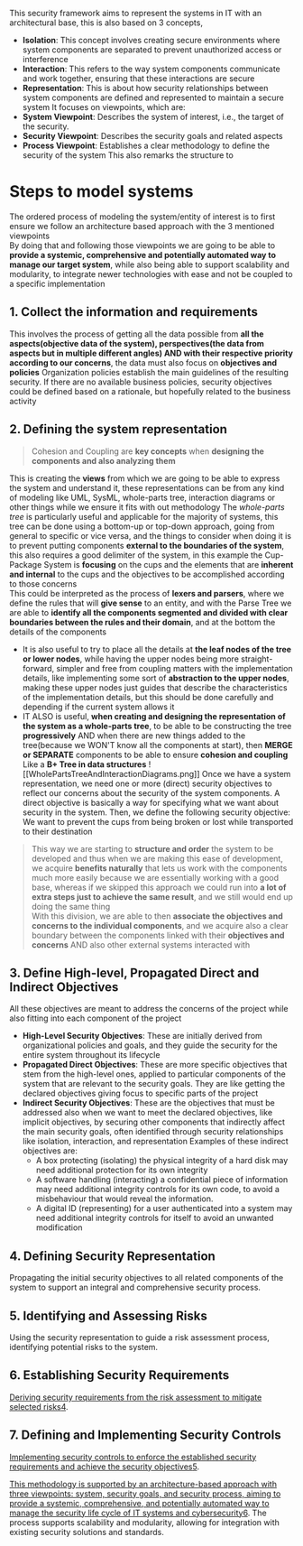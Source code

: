 This security framework aims to represent the systems in IT with an architectural base, this is also based on 3 concepts, 
- **Isolation**: This concept involves creating secure environments where system components are separated to prevent unauthorized access or interference
- **Interaction**: This refers to the way system components communicate and work together, ensuring that these interactions are secure
- **Representation**: This is about how security relationships between system components are defined and represented to maintain a secure system
It focuses on viewpoints, which are:
- **System Viewpoint**: Describes the system of interest, i.e., the target of the security.
- **Security Viewpoint**: Describes the security goals and related aspects
- **Process Viewpoint**: Establishes a clear methodology to define the security of the system
This also remarks the structure to 

# Steps to model systems
The ordered process of modeling the system/entity of interest is to first ensure we follow an architecture based approach with the 3 mentioned viewpoints  
By doing that and following those viewpoints we are going to be able to **provide a systemic, comprehensive and potentially automated way to manage our target system**, while also being able to support scalability and modularity, to integrate newer technologies with ease and not be coupled to a specific implementation

## 1. Collect the information and requirements
This involves the process of getting all the data possible from **all the aspects(objective data of the system), perspectives(the data from aspects but in multiple different angles) AND with their respective priority according to our concerns**, the data must also focus on **objectives and policies**
Organization policies establish the main guidelines of the resulting security. If there are no available business policies, security objectives could be defined based on a rationale, but hopefully related to the business activity

## 2. Defining the system representation
> Cohesion and Coupling are **key concepts** when **designing the components and also analyzing them**

This is creating the **views** from which we are going to be able to express the system and understand it, these representations can be from any kind of modeling like UML, SysML, whole-parts tree, interaction diagrams or other things while we ensure it fits with out methodology
	The *whole-parts tree* is particularly useful and applicable for the majority of systems, this tree can be done using a bottom-up or top-down approach, going from general to specific or vice versa, and the things to consider when doing it is to prevent putting components **external to the boundaries of the system**, this also requires a good delimiter of the system, in this example the Cup-Package System is **focusing** on the cups and the elements that are **inherent and internal** to the cups and the objectives to be accomplished according to those concerns  
		This could be interpreted as the process of **lexers and parsers**, where we define the rules that will **give sense** to an entity, and with the Parse Tree we are able to **identify all the components segmented and divided with clear boundaries between the rules and their domain**, and at the bottom the details of the components
- It is also useful to try to place all the details at **the leaf nodes of the tree or lower nodes**, while having the upper nodes being more straight-forward, simpler and free from coupling matters with the implementation details, like implementing some sort of **abstraction to the upper nodes**, making these upper nodes just guides that describe the characteristics of the implementation details, but this should be done carefully and depending if the current system allows it
- IT ALSO is useful, **when creating and designing the representation of the system as a whole-parts tree**, to be able to be constructing the tree **progressively** AND when there are new things added to the tree(because we WON'T know all the components at start), then **MERGE  or SEPARATE** components to be able to ensure **cohesion and coupling**
	Like a **B+ Tree in data structures**
![[WholePartsTreeAndInteractionDiagrams.png]]
Once we have a system representation, we need one or more (direct) security objectives to reflect our concerns about the security of the system components. A direct objective is basically a way for specifying what we want about security in the system. Then, we define the following security objective: We want to prevent the cups from being broken or lost while transported to their destination  


> This way we are starting to **structure and order** the system to be developed and thus when we are making this ease of development, we acquire **benefits naturally** that lets us work with the components much more easily because we are essentially working with a good base, whereas if we skipped this approach we could run into **a lot of extra steps just to achieve the same result**, and we still would end up doing the same thing  
> With this division, we are able to then **associate the objectives and concerns to the individual components**, and we acquire also a clear boundary between the components linked with their **objectives and concerns** AND also other external systems interacted with 

## 3. Define High-level, Propagated Direct and Indirect Objectives
All these objectives are meant to address the concerns of the project while also fitting into each component of the project
- **High-Level Security Objectives**: These are initially derived from organizational policies and goals, and they guide the security for the entire system throughout its lifecycle
- **Propagated Direct Objectives**: These are more specific objectives that stem from the high-level ones, applied to particular components of the system that are relevant to the security goals.
	They are like getting the declared objectives giving focus to specific parts of the project  
- **Indirect Security Objectives**: These are the objectives that must be addressed also when we want to meet the declared objectives, like implicit objectives, by securing other components that indirectly affect the main security goals, often identified through security relationships like isolation, interaction, and representation
	Examples of these indirect objectives are:
	- A box protecting (isolating) the physical integrity of a hard disk may need additional protection for its own integrity
	- A software handling (interacting) a confidential piece of information may need additional integrity controls for its own code, to avoid a misbehaviour that would reveal the information. 
	- A digital ID (representing) for a user authenticated into a system may need additional integrity controls for itself to avoid an unwanted modification


## 4. Defining Security Representation 
Propagating the initial security objectives to all related components of the system to support an integral and comprehensive security process.
## 5. Identifying and Assessing Risks
Using the security representation to guide a risk assessment process, identifying potential risks to the system.
## 6. Establishing Security Requirements
 [Deriving security requirements from the risk assessment to mitigate selected risks](https://edgeservices.bing.com/edgesvc/chat?udsframed=1&form=SHORUN&clientscopes=chat,noheader,udsedgeshop,channelstable,ntpquery,udsinwin10,udsdlpconsent,udscstart,cspgrd,&shellsig=b55e489ba1ced38bd8233360e4b439c249dc5460&setlang=en-US&lightschemeovr=1#sjevt%7CDiscover.Chat.SydneyClickPageCitation%7Cadpclick%7C3%7C603d3c0f-08c8-4c23-8755-165afe4cd86a%7C%7B%22sourceAttributions%22%3A%7B%22providerDisplayName%22%3A%22The%20risk%20a...%22%2C%22pageType%22%3A%22pdf%22%2C%22pageIndex%22%3A13%2C%22relatedPageUrl%22%3A%22file%253A%252F%252F%252FC%253A%252FUsers%252FUSUARIO%252F3D%252520Objects%252FBooks%252FCyberSecurity%252FThe%252520nature%252520of%252520security%252520-%252520A%252520conceptual%252520framework.pdf%22%2C%22lineIndex%22%3A42%2C%22highlightText%22%3A%22The%20risk%20assessment%20produces%20a%20set%20of%5Cr%5Cnsecurity%20requirements%20for%20mitigating%20the%20selected%20risks.%22%2C%22snippets%22%3A%5B%5D%7D%7D)[4](https://edgeservices.bing.com/edgesvc/chat?udsframed=1&form=SHORUN&clientscopes=chat,noheader,udsedgeshop,channelstable,ntpquery,udsinwin10,udsdlpconsent,udscstart,cspgrd,&shellsig=b55e489ba1ced38bd8233360e4b439c249dc5460&setlang=en-US&lightschemeovr=1#sjevt%7CDiscover.Chat.SydneyClickPageCitation%7Cadpclick%7C3%7C603d3c0f-08c8-4c23-8755-165afe4cd86a%7C%7B%22sourceAttributions%22%3A%7B%22providerDisplayName%22%3A%22The%20risk%20a...%22%2C%22pageType%22%3A%22pdf%22%2C%22pageIndex%22%3A13%2C%22relatedPageUrl%22%3A%22file%253A%252F%252F%252FC%253A%252FUsers%252FUSUARIO%252F3D%252520Objects%252FBooks%252FCyberSecurity%252FThe%252520nature%252520of%252520security%252520-%252520A%252520conceptual%252520framework.pdf%22%2C%22lineIndex%22%3A42%2C%22highlightText%22%3A%22The%20risk%20assessment%20produces%20a%20set%20of%5Cr%5Cnsecurity%20requirements%20for%20mitigating%20the%20selected%20risks.%22%2C%22snippets%22%3A%5B%5D%7D%7D).
## 7. Defining and Implementing Security Controls
[Implementing security controls to enforce the established security requirements and achieve the security objectives](https://edgeservices.bing.com/edgesvc/chat?udsframed=1&form=SHORUN&clientscopes=chat,noheader,udsedgeshop,channelstable,ntpquery,udsinwin10,udsdlpconsent,udscstart,cspgrd,&shellsig=b55e489ba1ced38bd8233360e4b439c249dc5460&setlang=en-US&lightschemeovr=1#sjevt%7CDiscover.Chat.SydneyClickPageCitation%7Cadpclick%7C4%7C603d3c0f-08c8-4c23-8755-165afe4cd86a%7C%7B%22sourceAttributions%22%3A%7B%22providerDisplayName%22%3A%22Finally%2C%20s...%22%2C%22pageType%22%3A%22pdf%22%2C%22pageIndex%22%3A13%2C%22relatedPageUrl%22%3A%22file%253A%252F%252F%252FC%253A%252FUsers%252FUSUARIO%252F3D%252520Objects%252FBooks%252FCyberSecurity%252FThe%252520nature%252520of%252520security%252520-%252520A%252520conceptual%252520framework.pdf%22%2C%22lineIndex%22%3A43%2C%22highlightText%22%3A%22Finally%2C%20se%5Cu0002curity%20controls%20can%20be%20defined%20and%20implemented%20to%20enforce%20the%20re%5Cu0002quirements.%22%2C%22snippets%22%3A%5B%5D%7D%7D)[5](https://edgeservices.bing.com/edgesvc/chat?udsframed=1&form=SHORUN&clientscopes=chat,noheader,udsedgeshop,channelstable,ntpquery,udsinwin10,udsdlpconsent,udscstart,cspgrd,&shellsig=b55e489ba1ced38bd8233360e4b439c249dc5460&setlang=en-US&lightschemeovr=1#sjevt%7CDiscover.Chat.SydneyClickPageCitation%7Cadpclick%7C4%7C603d3c0f-08c8-4c23-8755-165afe4cd86a%7C%7B%22sourceAttributions%22%3A%7B%22providerDisplayName%22%3A%22Finally%2C%20s...%22%2C%22pageType%22%3A%22pdf%22%2C%22pageIndex%22%3A13%2C%22relatedPageUrl%22%3A%22file%253A%252F%252F%252FC%253A%252FUsers%252FUSUARIO%252F3D%252520Objects%252FBooks%252FCyberSecurity%252FThe%252520nature%252520of%252520security%252520-%252520A%252520conceptual%252520framework.pdf%22%2C%22lineIndex%22%3A43%2C%22highlightText%22%3A%22Finally%2C%20se%5Cu0002curity%20controls%20can%20be%20defined%20and%20implemented%20to%20enforce%20the%20re%5Cu0002quirements.%22%2C%22snippets%22%3A%5B%5D%7D%7D).

[This methodology is supported by an architecture-based approach with three viewpoints: system, security goals, and security process, aiming to provide a systemic, comprehensive, and potentially automated way to manage the security life cycle of IT systems and cybersecurity](https://edgeservices.bing.com/edgesvc/chat?udsframed=1&form=SHORUN&clientscopes=chat,noheader,udsedgeshop,channelstable,ntpquery,udsinwin10,udsdlpconsent,udscstart,cspgrd,&shellsig=b55e489ba1ced38bd8233360e4b439c249dc5460&setlang=en-US&lightschemeovr=1#sjevt%7CDiscover.Chat.SydneyClickPageCitation%7Cadpclick%7C5%7C603d3c0f-08c8-4c23-8755-165afe4cd86a%7C%7B%22sourceAttributions%22%3A%7B%22providerDisplayName%22%3A%22The%20framew...%22%2C%22pageType%22%3A%22pdf%22%2C%22pageIndex%22%3A20%2C%22relatedPageUrl%22%3A%22file%253A%252F%252F%252FC%253A%252FUsers%252FUSUARIO%252F3D%252520Objects%252FBooks%252FCyberSecurity%252FThe%252520nature%252520of%252520security%252520-%252520A%252520conceptual%252520framework.pdf%22%2C%22lineIndex%22%3A76%2C%22highlightText%22%3A%22The%20framework%20is%20supported%20with%20a%20strong%5Cr%5Cnarchitecture%20description%2C%20having%20three%20viewpoints%20to%20represent%20the%5Cr%5Cnsystem%2C%20the%20security%20goals%2C%20and%20the%20security%20process.%22%2C%22snippets%22%3A%5B%5D%7D%7D)[6](https://edgeservices.bing.com/edgesvc/chat?udsframed=1&form=SHORUN&clientscopes=chat,noheader,udsedgeshop,channelstable,ntpquery,udsinwin10,udsdlpconsent,udscstart,cspgrd,&shellsig=b55e489ba1ced38bd8233360e4b439c249dc5460&setlang=en-US&lightschemeovr=1#sjevt%7CDiscover.Chat.SydneyClickPageCitation%7Cadpclick%7C5%7C603d3c0f-08c8-4c23-8755-165afe4cd86a%7C%7B%22sourceAttributions%22%3A%7B%22providerDisplayName%22%3A%22The%20framew...%22%2C%22pageType%22%3A%22pdf%22%2C%22pageIndex%22%3A20%2C%22relatedPageUrl%22%3A%22file%253A%252F%252F%252FC%253A%252FUsers%252FUSUARIO%252F3D%252520Objects%252FBooks%252FCyberSecurity%252FThe%252520nature%252520of%252520security%252520-%252520A%252520conceptual%252520framework.pdf%22%2C%22lineIndex%22%3A76%2C%22highlightText%22%3A%22The%20framework%20is%20supported%20with%20a%20strong%5Cr%5Cnarchitecture%20description%2C%20having%20three%20viewpoints%20to%20represent%20the%5Cr%5Cnsystem%2C%20the%20security%20goals%2C%20and%20the%20security%20process.%22%2C%22snippets%22%3A%5B%5D%7D%7D). The process supports scalability and modularity, allowing for integration with existing security solutions and standards.






